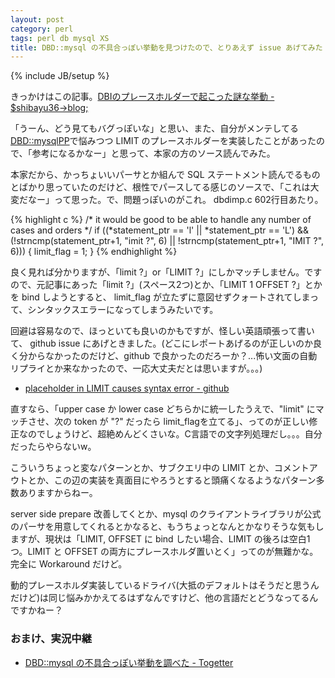 ```yaml
---
layout: post
category: perl
tags: perl db mysql XS
title: DBD::mysql の不具合っぽい挙動を見つけたので、とりあえず issue あげてみた
---
```

{% include JB/setup %}

きっかけはこの記事。[DBIのプレースホルダーで起こった謎な挙動 - $shibayu36->blog;](http://shibayu36.hatenablog.com/entry/2013/03/04/102518)

「うーん、どう見てもバグっぽいな」と思い、また、自分がメンテしてる[DBD::mysqlPP](https://github.com/tsucchi/p5-DBD-mysqlPP)で悩みつつ LIMIT のプレースホルダーを実装したことがあったので、「参考になるかなー」と思って、本家の方のソース読んでみた。

本家だから、かっちょいいパーサとか組んで SQL ステートメント読んでるものとばかり思っていたのだけど、根性でパースしてる感じのソースで、「これは大変だなー」って思った。で、問題っぽいのがこれ。 dbdimp.c 602行目あたり。

{% highlight c %}
/*
  it would be good to be able to handle any number of cases and orders
*/
if ((*statement_ptr == 'l' || *statement_ptr == 'L') &&
    (!strncmp(statement_ptr+1, "imit ?", 6) ||
     !strncmp(statement_ptr+1, "IMIT ?", 6)))
{
  limit_flag = 1;
}
{% endhighlight %}

良く見れば分かりますが、「limit ?」or「LIMIT ?」にしかマッチしません。ですので、元記事にあった「limit  ?」(スペース2つ)とか、「LIMIT 1 OFFSET ?」とかを bind しようとすると、 limit_flag が立たずに意図せずクォートされてしまって、シンタックスエラーになってしまうみたいです。

回避は容易なので、ほっといても良いのかもですが、怪しい英語頑張って書いて、 github issue にあげときました。(どこにレポートあげるのが正しいのか良く分からなかったのだけど、github で良かったのだろーか？...怖い文面の自動リプライとか来なかったので、一応大丈夫だとは思いますが。。。)

- [placeholder in LIMIT causes syntax error - github](https://github.com/CaptTofu/DBD-mysql/issues/38)

直すなら、「upper case か lower case どちらかに統一したうえで、"limit" にマッチさせ、次の token が "?" だったら limit_flagを立てる」、ってのが正しい修正なのでしょうけど、超絶めんどくさいな。C言語での文字列処理だし。。。自分だったらやらないw。

こういうちょっと変なパターンとか、サブクエリ中の LIMIT とか、コメントアウトとか、この辺の実装を真面目にやろうとすると頭痛くなるようなパターン多数ありますからねー。

server side prepare 改善してくとか、mysql のクライアントライブラリが公式のパーサを用意してくれるとかなると、もうちょっとなんとかなりそうな気もしますが、現状は「LIMIT, OFFSET に bind したい場合、LIMIT の後ろは空白1つ。LIMIT と OFFSET の両方にプレースホルダ置いとく」ってのが無難かな。完全に Workaround だけど。

動的プレースホルダ実装しているドライバ(大抵のデフォルトはそうだと思うんだけど)は同じ悩みかかえてるはずなんですけど、他の言語だとどうなってるんですかねー？

### おまけ、実況中継
- [DBD::mysql の不具合っぽい挙動を調べた - Togetter](http://togetter.com/li/466159)

